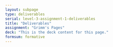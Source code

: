 ```yaml
---
layout: subpage
type: deliverables
serial: level-3-assignment-1-deliverables
title: "Deliverables"
assignment: "Grimm's Pages"
deck: "This is the deck content for this page."
formsum: formative
---
```

